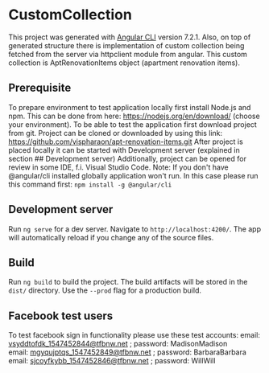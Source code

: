 # CustomCollection

This project was generated with [Angular CLI](https://github.com/angular/angular-cli) version 7.2.1.
Also, on top of generated structure there is implementation of custom collection being fetched from the server via httpclient module from angular. This custom collection is AptRenovationItems object (apartment renovation items).

## Prerequisite
To prepare environment to test application locally first install Node.js and npm. This can be done from here: https://nodejs.org/en/download/  (choose your environment).
To be able to test the application first download project from git. Project can be cloned or downloaded by using this link: https://github.com/vispharaon/apt-renovation-items.git
After project is placed locally it can be started with Development server (explained in section ## Development server)
Additionally, project can be opened for review in some IDE, f.i. Visual Studio Code.
Note: If you don't have @angular/cli installed globally application won't run. In this case please run this command first:
`npm install -g @angular/cli`

## Development server

Run `ng serve` for a dev server. Navigate to `http://localhost:4200/`. The app will automatically reload if you change any of the source files.

## Build

Run `ng build` to build the project. The build artifacts will be stored in the `dist/` directory. Use the `--prod` flag for a production build.


## Facebook test users
To test facebook sign in functionality please use these test accounts: 
 email: vsyddtofdk_1547452844@tfbnw.net ; password: MadisonMadison <br />
 email: mgyqujptqs_1547452849@tfbnw.net ; password: BarbaraBarbara <br />
 email: sjcoyfkybb_1547452846@tfbnw.net ; password: WillWill <br />